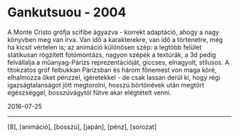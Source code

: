 # Gankutsuou - 2004

A Monte Cristo grófja scifibe ágyazva - korrekt adaptáció, ahogy a nagy könyvben meg van írva. Van idő a karakterekre, van idő a történetre, még ha kicsit vértelen is; az animáció különösen szép: a legtöbb felület statikusan rögzített fotómontázs, nagyon szépek a textúrák, a 3d pedig felvállalja a műanyag-Párizs reprezentációját, giccses, elnagyolt, stílusos. A titokzatos gróf felbukkan Párizsban és három főnemest von maga köré, elhalmozza őket pénzzel, ígéretekkel - de csak lassan derül ki, hogy régi igazságtalanságot jött megtorolni, hosszú börtönévek után megtört egészséggel, bosszúvágytól fűtve akar elégtételt venni.

2016-07-25 

----

[8], [animáció], [bosszú], [japán], [pénz], [sorozat]